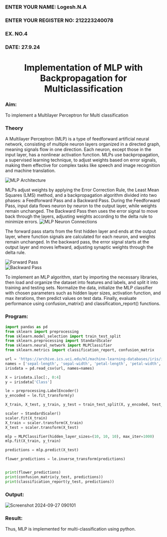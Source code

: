 
<H3>ENTER YOUR NAME: Logesh.N.A</H3>
<H3>ENTER YOUR REGISTER NO: 212223240078</H3>
<H3>EX. NO.4</H3>
<H3>DATE: 27.9.24</H3>
<H1 ALIGN =CENTER>Implementation of MLP with Backpropagation for Multiclassification</H1>
<H3>Aim:</H3>
To implement a Multilayer Perceptron for Multi classification
<H3>Theory</H3>
A Multilayer Perceptron (MLP) is a type of feedforward artificial neural network, consisting of multiple neuron layers organized in a directed graph, meaning signals flow in one direction. Each neuron, except those in the input layer, has a nonlinear activation function. MLPs use backpropagation, a supervised learning technique, to adjust weights based on error signals, making them effective for complex tasks like speech and image recognition and machine translation.  

![MLP Architecture](https://user-images.githubusercontent.com/112920679/198804559-5b28cbc4-d8f4-4074-804b-2ebc82d9eb4a.jpg)

MLPs adjust weights by applying the Error Correction Rule, the Least Mean Squares (LMS) method, and a backpropagation algorithm divided into two phases: a Feedforward Pass and a Backward Pass. During the Feedforward Pass, input data flows neuron by neuron to the output layer, while weights remain unchanged. The Backward Pass then uses the error signal to move back through the layers, adjusting weights according to the delta rule to minimize errors.
![MLP Neuron Connections](https://user-images.githubusercontent.com/112920679/198814300-0e5fccdf-d3ea-4fa0-b053-98ca3a7b0800.png)

The forward pass starts from the first hidden layer and ends at the output layer, where function signals are calculated for each neuron, and weights remain unchanged. In the backward pass, the error signal starts at the output layer and moves leftward, adjusting synaptic weights through the delta rule.

![Forward Pass](https://user-images.githubusercontent.com/112920679/198814349-a6aee083-d476-41c4-b662-8968b5fc9880.png)  
![Backward Pass](https://user-images.githubusercontent.com/112920679/198814362-05a251fd-fceb-43cd-867b-75e6339d870a.png)

To implement an MLP algorithm, start by importing the necessary libraries, then load and organize the dataset into features and labels, and split it into training and testing sets. Normalize the data, initialize the MLP classifier with chosen parameters such as hidden layer sizes, activation function, and max iterations, then predict values on test data. Finally, evaluate performance using confusion_matrix() and classification_report() functions.

<H3>Program:</H3> 

```py
import pandas as pd
from sklearn import preprocessing
from sklearn.model_selection import train_test_split
from sklearn.preprocessing import StandardScaler
from sklearn.neural_network import MLPClassifier
from sklearn.metrics import classification_report, confusion_matrix

url = 'https://archive.ics.uci.edu/ml/machine-learning-databases/iris/iris.data'
names = ['sepal-length', 'sepal-width', 'petal-length', 'petal-width', 'Class']
irisdata = pd.read_csv(url, names=names)

X = irisdata.iloc[:, 0:4]
y = irisdata['Class']

le = preprocessing.LabelEncoder()
y_encoded = le.fit_transform(y)

X_train, X_test, y_train, y_test = train_test_split(X, y_encoded, test_size=0.20, random_state=42)

scaler = StandardScaler()
scaler.fit(X_train)
X_train = scaler.transform(X_train)
X_test = scaler.transform(X_test)

mlp = MLPClassifier(hidden_layer_sizes=(10, 10, 10), max_iter=1000)
mlp.fit(X_train, y_train)

predictions = mlp.predict(X_test)

flower_predictions = le.inverse_transform(predictions)


print(flower_predictions)  
print(confusion_matrix(y_test, predictions))
print(classification_report(y_test, predictions))
```

<H3>Output:</H3>

![Screenshot 2024-09-27 090101](https://github.com/user-attachments/assets/6e5dcf13-00ef-4b49-a09c-75cbf7de0ebd)



<H3>Result:</H3>
Thus, MLP is implemented for multi-classification using python.
